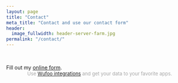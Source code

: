 ```yaml
---
layout: page
title: "Contact"
meta_title: "Contact and use our contact form"
header:
  image_fullwidth: header-server-farm.jpg
permalink: "/contact/"
---
```


<p>&nbsp;</p>

<div id="wufoo-zyy0a071byqw85">
Fill out my <a href="https://loledeck.wufoo.com/forms/zyy0a071byqw85">online form</a>.
</div>
<div id="wuf-adv" style="font-family:inherit;font-size: small;color:#a7a7a7;text-align:center;display:block;">Use <a href="http://www.wufoo.com/partners/">Wufoo integrations</a> and get your data to your favorite apps.</div>
<script type="text/javascript">var zyy0a071byqw85;(function(d, t) {
var s = d.createElement(t), options = {
'userName':'loledeck',
'formHash':'zyy0a071byqw85',
'autoResize':true,
'height':'517',
'async':true,
'host':'wufoo.com',
'header':'show',
'ssl':true};
s.src = ('https:' == d.location.protocol ? 'https://' : 'http://') + 'www.wufoo.com/scripts/embed/form.js';
s.onload = s.onreadystatechange = function() {
var rs = this.readyState; if (rs) if (rs != 'complete') if (rs != 'loaded') return;
try { zyy0a071byqw85 = new WufooForm();zyy0a071byqw85.initialize(options);zyy0a071byqw85.display(); } catch (e) {}};
var scr = d.getElementsByTagName(t)[0], par = scr.parentNode; par.insertBefore(s, scr);
})(document, 'script');</script>




 [1]: http://www.wufoo.com/
